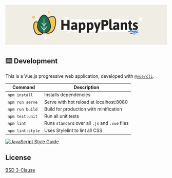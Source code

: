 <h1 align="center">
  <img src="../../resources/logo-readme.png" alt="HappyPlants 🌵🌱" />
</h1>

## ⌨️ Development
This is a Vue.js progressive web application, developed with [`@vue/cli`](https://github.com/vuejs/vue-cli).

| Command | Description |
| ------- | ----------- |
| `npm install` | Installs dependencies |
| `npm run serve` | Serve with hot reload at localhost:8080 |
| `npm run build` | Build for production with minification |
| `npm test:unit` | Run all unit tests |
| `npm lint` | Runs `standard` over all `.js` and `.vue` files |
| `npm lint:style` | Uses Stylelint to lint all CSS |

[![JavaScript Style Guide](https://cdn.rawgit.com/standard/standard/master/badge.svg)](https://github.com/standard/standard)

## License
[BSD 3-Clause](https:/github.com/morkro/happy-plants/LICENSE)
